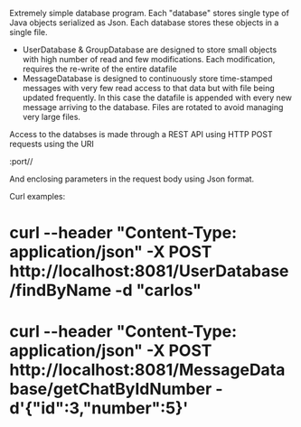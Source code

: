 Extremely simple database program. Each "database" stores single type of Java objects serialized as Json. Each database stores these objects in a single file.

- UserDatabase & GroupDatabase are designed to store small objects with high number of read and few modifications. Each modification, requires the re-write of the entire datafile
-  MessageDatabase is designed to continuously store time-stamped messages with very few read access to that data but with file being updated frequently. In this case the datafile is appended with every new message arriving to the database. Files are rotated to avoid managing very large files.


Access to the databses is made through a REST API using HTTP POST requests using the URI

<host>:port/<database>/<operation>

And enclosing parameters in the request body using Json format.

Curl examples:

# curl --header "Content-Type: application/json" -X POST http://localhost:8081/UserDatabase/findByName -d "carlos"

# curl --header "Content-Type: application/json" -X POST http://localhost:8081/MessageDatabase/getChatByIdNumber -d'{"id":3,"number":5}'

